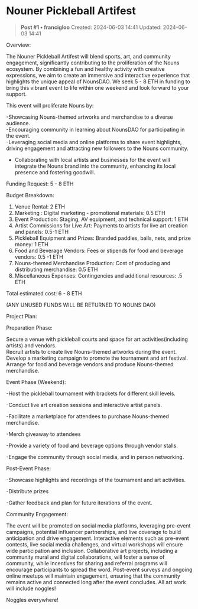 # Nouner Pickleball Artifest

<!-- ✦✦✦ POST START ✦✦✦ -->

> **Post #1 • francigloo**
> Created: 2024-06-03 14:41
> Updated: 2024-06-03 14:41

Overview:

The Nouner Pickleball Artifest will blend sports, art, and community engagement, significantly contributing to the proliferation of the Nouns ecosystem. By combining a fun and healthy activity with creative expressions, we aim to create an immersive and interactive experience that highlights the unique appeal of NounsDAO. We seek 5 - 8 ETH in funding to bring this vibrant event to life within one weekend and look forward to your support.

This event will proliferate Nouns by:

-Showcasing Nouns-themed artworks and merchandise to a diverse audience.  
-Encouraging community in learning about NounsDAO for participating in the event.  
-Leveraging social media and online platforms to share event highlights, driving engagement and attracting new followers to the Nouns community.

  * Collaborating with local artists and businesses for the event will integrate the Nouns brand into the community, enhancing its local presence and fostering goodwill.



Funding Request: 5 - 8 ETH

Budget Breakdown:

  1. Venue Rental: 2 ETH
  2. Marketing : Digital marketing - promotional materials: 0.5 ETH
  3. Event Production: Staging, AV equipment, and technical support: 1 ETH
  4. Artist Commissions for Live Art: Payments to artists for live art creation and panels: 0.5-1 ETH
  5. Pickleball Equipment and Prizes: Branded paddles, balls, nets, and prize money: 1 ETH
  6. Food and Beverage Vendors: Fees or stipends for food and beverage vendors: 0.5 -1 ETH
  7. Nouns-themed Merchandise Production: Cost of producing and distributing merchandise: 0.5 ETH
  8. Miscellaneous Expenses: Contingencies and additional resources: .5 ETH



Total estimated cost: 6 - 8 ETH

(ANY UNUSED FUNDS WILL BE RETURNED TO NOUNS DAO)

Project Plan:

Preparation Phase:

Secure a venue with pickleball courts and space for art activities(including artists) and vendors.  
Recruit artists to create live Nouns-themed artworks during the event.  
Develop a marketing campaign to promote the tournament and art festival.  
Arrange for food and beverage vendors and produce Nouns-themed merchandise.

Event Phase (Weekend):

-Host the pickleball tournament with brackets for different skill levels.

-Conduct live art creation sessions and interactive artist panels.

-Facilitate a marketplace for attendees to purchase Nouns-themed merchandise.

-Merch giveaway to attendees

-Provide a variety of food and beverage options through vendor stalls.

-Engage the community through social media, and in person networking.

Post-Event Phase:

-Showcase highlights and recordings of the tournament and art activities.

-Distribute prizes

-Gather feedback and plan for future iterations of the event.

Community Engagement:

The event will be promoted on social media platforms, leveraging pre-event campaigns, potential influencer partnerships, and live coverage to build anticipation and drive engagement. Interactive elements such as pre-event contests, live social media challenges, and virtual workshops will ensure wide participation and inclusion. Collaborative art projects, including a community mural and digital collaborations, will foster a sense of community, while incentives for sharing and referral programs will encourage participants to spread the word. Post-event surveys and ongoing online meetups will maintain engagement, ensuring that the community remains active and connected long after the event concludes. All art work will include noggles!

Noggles everywhere!

<!-- ✦✦✦ POST END ✦✦✦ -->

